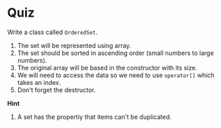 # Quiz

Write a class called `OrderedSet`.
1. The set will be represented using array.
2. The set should be sorted in ascending order (small numbers to large numbers).
3. The original array will be based in the constructor with its size.
4. We will need to access the data so we need to use `operator[]` which takes an index.
5. Don't forget the destructor.





**Hint**
1. A set has the propertiy that items can't be duplicated.
